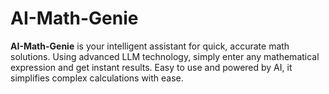 # AI-Math-Genie
**AI-Math-Genie** is your intelligent assistant for quick, accurate math solutions. Using advanced LLM technology, simply enter any mathematical expression and get instant results. Easy to use and powered by AI, it simplifies complex calculations with ease.
